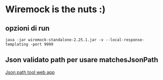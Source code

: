 # Wiremock is the nuts :)

## opzioni di run

```java -jar wiremock-standalone-2.25.1.jar -v --local-response-templating -port 9999```

## Json validato path per usare matchesJsonPath

[Json path tool web app](http://jsonpath.herokuapp.com/)

[comment]: <> (prove fatte per registrazione con certificato client)
[comment]: <> (java -jar wiremock-standalone-2.25.1.jar -v --local-response-templating -port 8090 --https-truststore certificates/tpp.againstthewind.nexi.it.p12 --truststore-password 11111111 --proxy-all="https://cbiglobeopenbankingapigateway.nexi.it/sbx/platform/enabler/psd2orchestrator/ais/2.3.2/" --record-mappings)
[comment]: <> (--https-truststore certificates/tpp.againstthewind.nexi.it.p12 --truststore-password 11111111 --proxy-all="https://cbiglobeopenbankingapigateway.nexi.it/sbx/platform/enabler/psd2orchestrator/ais/2.3.2/" --record-mappings)
